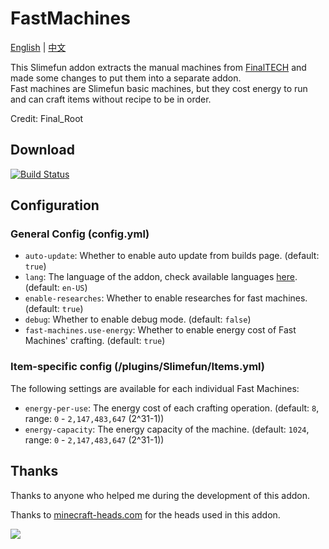 # FastMachines

[English](README.md) | [中文](README.zh_CN.md)

This Slimefun addon extracts the manual machines from [FinalTECH](https://github.com/ecro-fun/FinalTECH) and made some changes to put them into a separate addon.  
Fast machines are Slimefun basic machines, but they cost energy to run and can craft items without recipe to be in order.

Credit: Final_Root

## Download

[![Build Status](https://builds.guizhanss.com/ybw0014/FastMachines/master/badge.svg)](https://builds.guizhanss.com/ybw0014/FastMachines/master)

## Configuration

### General Config (config.yml)

- `auto-update`: Whether to enable auto update from builds page. (default: `true`)
- `lang`: The language of the addon, check available languages [here](LOCALES.md). (default: `en-US`)
- `enable-researches`: Whether to enable researches for fast machines. (default: `true`)
- `debug`: Whether to enable debug mode. (default: `false`)
- `fast-machines.use-energy`: Whether to enable energy cost of Fast Machines' crafting. (default: `true`)

### Item-specific config (/plugins/Slimefun/Items.yml)

The following settings are available for each individual Fast Machines:

- `energy-per-use`: The energy cost of each crafting operation. (default: `8`, range: `0` - `2,147,483,647` (2^31-1))
- `energy-capacity`: The energy capacity of the machine. (default: `1024`, range: `0` - `2,147,483,647` (2^31-1))

## Thanks

Thanks to anyone who helped me during the development of this addon.

Thanks to [minecraft-heads.com](https://minecraft-heads.com/) for the heads used in this addon.

[![](https://minecraft-heads.com/images/banners/minecraft-heads_fullbanner_468x60.png)](https://minecraft-heads.com/) 

